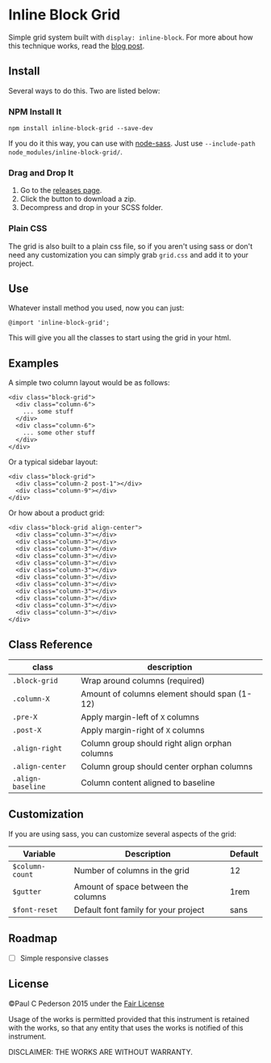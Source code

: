 # Inline Block Grid

Simple grid system built with `display: inline-block`. For more about how this technique works, read the [blog post](http://paulcpederson.com/articles/inline-block-grid/).

## Install

Several ways to do this. Two are listed below:

### NPM Install It

```
npm install inline-block-grid --save-dev
```

If you do it this way, you can use with [node-sass](https://github.com/sass/node-sass#command-line-interface). Just use `--include-path node_modules/inline-block-grid/`.

### Drag and Drop It

1. Go to the [releases page](https://github.com/paulcpederson/inline-block-grid/releases).
2. Click the button to download a zip.
3. Decompress and drop in your SCSS folder.

### Plain CSS

The grid is also built to a plain css file, so if you aren't using sass or don't need any customization you can simply grab `grid.css` and add it to your project.

## Use

Whatever install method you used, now you can just:

```
@import 'inline-block-grid';
```

This will give you all the classes to start using the grid in your html.

## Examples

A simple two column layout would be as follows:

```
<div class="block-grid">
  <div class="column-6">
    ... some stuff
  </div>
  <div class="column-6">
    ... some other stuff
  </div>
</div>
```

Or a typical sidebar layout:

```
<div class="block-grid">
  <div class="column-2 post-1"></div>
  <div class="column-9"></div>
</div>
```

Or how about a product grid:

```
<div class="block-grid align-center">
  <div class="column-3"></div>
  <div class="column-3"></div>
  <div class="column-3"></div>
  <div class="column-3"></div>
  <div class="column-3"></div>
  <div class="column-3"></div>
  <div class="column-3"></div>
  <div class="column-3"></div>
  <div class="column-3"></div>
  <div class="column-3"></div>
  <div class="column-3"></div>
  <div class="column-3"></div>
</div>
```

## Class Reference

| class | description |
| ----- | ----------- |
| `.block-grid` | Wrap around columns (required) |
| `.column-X` | Amount of columns element should span (1-12) |
| `.pre-X` | Apply margin-left of `X` columns |
| `.post-X` | Apply margin-right of `X` columns |
| `.align-right` | Column group should right align orphan columns |
| `.align-center` | Column group should center orphan columns |
| `.align-baseline` | Column content aligned to baseline |

## Customization

If you are using sass, you can customize several aspects of the grid:

| Variable | Description | Default |
| -------- | ----------- | ------- |
| `$column-count` | Number of columns in the grid | 12 |
| `$gutter` | Amount of space between the columns | 1rem |
| `$font-reset` | Default font family for your project | sans |

## Roadmap

- [ ] Simple responsive classes

## License

©Paul C Pederson 2015 under the [Fair License](http://en.wikipedia.org/wiki/Fair_License)

Usage of the works is permitted provided that this instrument is retained with the works, so that any entity that uses the works is notified of this instrument.

DISCLAIMER: THE WORKS ARE WITHOUT WARRANTY.